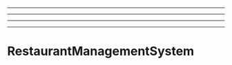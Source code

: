 -------------------------------------------------------------------------------------
----------------------------------------------------------------------------------------------------
----------------------------------------------------------------------------------------------------
----------------------------------------------------------------------------------------------------
# RestaurantManagementSystem
